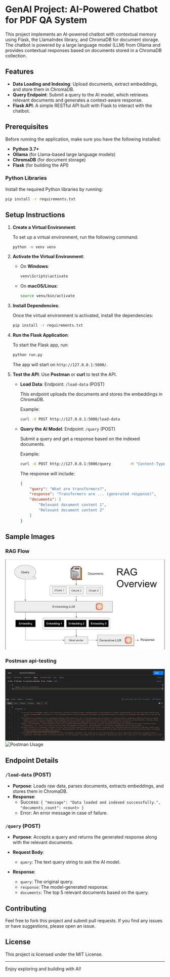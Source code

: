 
# GenAI Project: AI-Powered Chatbot for PDF QA System 

This project implements an AI-powered chatbot with contextual memory using Flask, the LlamaIndex library, and ChromaDB for document storage. The chatbot is powered by a large language model (LLM) from Ollama and provides contextual responses based on documents stored in a ChromaDB collection.

## Features

- **Data Loading and Indexing**: Upload documents, extract embeddings, and store them in ChromaDB.
- **Query Endpoint**: Submit a query to the AI model, which retrieves relevant documents and generates a context-aware response.
- **Flask API**: A simple RESTful API built with Flask to interact with the chatbot.

## Prerequisites

Before running the application, make sure you have the following installed:

- **Python 3.7+**
- **Ollama** (for Llama-based large language models)
- **ChromaDB** (for document storage)
- **Flask** (for building the API)

### Python Libraries

Install the required Python libraries by running:

```bash
pip install -r requirements.txt
```

## Setup Instructions

1. **Create a Virtual Environment**: 

   To set up a virtual environment, run the following command:

   ```bash
   python -m venv venv
   ```

2. **Activate the Virtual Environment**:

   - On **Windows**:
     ```bash
     venv\Scripts\activate
     ```
   - On **macOS/Linux**:
     ```bash
     source venv/bin/activate
     ```

3. **Install Dependencies**:

   Once the virtual environment is activated, install the dependencies:

   ```bash
   pip install -r requirements.txt
   ```

4. **Run the Flask Application**:
   
   To start the Flask app, run:

   ```bash
   python run.py
   ```

   The app will start on `http://127.0.0.1:5000/`.

5. **Test the API**:
   Use **Postman** or **curl** to test the API.

   - **Load Data**:
     Endpoint: `/load-data` (POST)

     This endpoint uploads the documents and stores the embeddings in ChromaDB.

     Example:
     ```bash
     curl -X POST http://127.0.0.1:5000/load-data
     ```

   - **Query the AI Model**:
     Endpoint: `/query` (POST)

     Submit a query and get a response based on the indexed documents.

     Example:
     ```bash
     curl -X POST http://127.0.0.1:5000/query        -H "Content-Type: application/json"        -d '{"query": "What are transformers?"}'
     ```

     The response will include:
     ```json
     {
         "query": "What are transformers?",
         "response": "Transformers are ... (generated response)",
         "documents": [
             "Relevant document content 1",
             "Relevant document content 2"
         ]
     }
     ```
## Sample Images
### RAG Flow
![RAG flow](sample-images/rag-flow.jpg)

### Postman api-testing
![Postman API Test samples](sample-images/postman-sample.png)
![Postman Usage](assets/postman_usage.png)

## Endpoint Details

### `/load-data` (POST)

- **Purpose**: Loads raw data, parses documents, extracts embeddings, and stores them in ChromaDB.
- **Response**:
  - Success: `{ "message": "Data loaded and indexed successfully.", "documents_count": <count> }`
  - Error: An error message in case of failure.

### `/query` (POST)

- **Purpose**: Accepts a query and returns the generated response along with the relevant documents.
- **Request Body**:
  - `query`: The text query string to ask the AI model.
  
- **Response**:
  - `query`: The original query.
  - `response`: The model-generated response.
  - `documents`: The top 5 relevant documents based on the query.

## Contributing

Feel free to fork this project and submit pull requests. If you find any issues or have suggestions, please open an issue.

## License

This project is licensed under the MIT License.

---

Enjoy exploring and building with AI!

